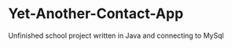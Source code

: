 Yet-Another-Contact-App
=======================

Unfinished school project written in Java and connecting to MySql